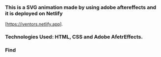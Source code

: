 ### This is a SVG animation made by using adobe aftereffects and it is deployed on Netlify 
[https://iventors.netlify.app].

### Technologies Used: HTML, CSS and Adobe AfetrEffects.

### Find